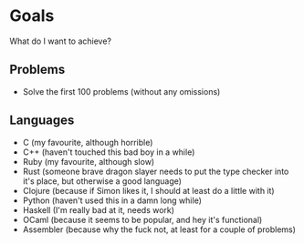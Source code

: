 # Goals

What do I want to achieve?

## Problems

- Solve the first 100 problems (without any omissions)

## Languages

  - C (my favourite, although horrible)
  - C++ (haven't touched this bad boy in a while)
  - Ruby (my favourite, although slow)
  - Rust (someone brave dragon slayer needs to put the type checker into it's
    place, but otherwise a good language)
  - Clojure (because if Simon likes it, I should at least do a little with it)
  - Python (haven't used this in a damn long while)
  - Haskell (I'm really bad at it, needs work)
  - OCaml (because it seems to be popular, and hey it's functional)
  - Assembler (because why the fuck not, at least for a couple of problems)
